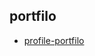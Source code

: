 ## portfilo
- [profile-portfilo](http://127.0.0.1:5500/Project%20on%20Work/full-stack-project/portfiloprofile/index.html)